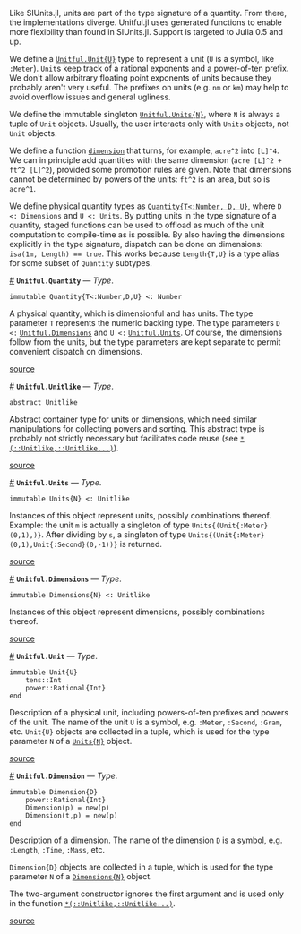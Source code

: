 
Like SIUnits.jl, units are part of the type signature of a quantity. From there, the implementations diverge. Unitful.jl uses generated functions to enable more flexibility than found in SIUnits.jl. Support is targeted to Julia 0.5 and up.


We define a [`Unitful.Unit{U}`](types.md#Unitful.Unit) type to represent a unit (`U` is a symbol, like `:Meter`). `Unit`s keep track of a rational exponents and a power-of-ten prefix. We don't allow arbitrary floating point exponents of units because they probably aren't very useful. The prefixes on units (e.g. `nm` or `km`) may help to avoid overflow issues and general ugliness.


We define the immutable singleton [`Unitful.Units{N}`](types.md#Unitful.Units), where `N` is always a tuple of `Unit` objects. Usually, the user interacts only with `Units` objects, not `Unit` objects.


We define a function [`dimension`](manipulations.md#Unitful.dimension-Tuple{Number}) that turns, for example, `acre^2` into `[L]^4`. We can in principle add quantities with the same dimension (`acre [L]^2 + ft^2 [L]^2`), provided some promotion rules are given. Note that dimensions cannot be determined by powers of the units: `ft^2` is an area, but so is `acre^1`.


We define physical quantity types as [`Quantity{T<:Number, D, U}`](types.md#Unitful.Quantity), where `D <: Dimensions` and `U <: Units`. By putting units in the type signature of a quantity, staged functions can be used to offload as much of the unit computation to compile-time as is possible. By also having the dimensions explicitly in the type signature, dispatch can be done on dimensions: `isa(1m, Length) == true`. This works because `Length{T,U}` is a type alias for some subset of `Quantity` subtypes.

<a id='Unitful.Quantity' href='#Unitful.Quantity'>#</a>
**`Unitful.Quantity`** &mdash; *Type*.



```
immutable Quantity{T<:Number,D,U} <: Number
```

A physical quantity, which is dimensionful and has units. The type parameter `T` represents the numeric backing type. The type parameters `D <:` [`Unitful.Dimensions`](types.md#Unitful.Dimensions) and `U <:` [`Unitful.Units`](types.md#Unitful.Units). Of course, the dimensions follow from the units, but the type parameters are kept separate to permit convenient dispatch on dimensions.


<a target='_blank' href='https://github.com/ajkeller34/Unitful.jl/tree/06d4a308cfa504ba08b937a778bd9ada4930fab4/src/Types.jl#L77-L87' class='documenter-source'>source</a><br>

<a id='Unitful.Unitlike' href='#Unitful.Unitlike'>#</a>
**`Unitful.Unitlike`** &mdash; *Type*.



```
abstract Unitlike
```

Abstract container type for units or dimensions, which need similar manipulations for collecting powers and sorting. This abstract type is probably not strictly necessary but facilitates code reuse (see [`*(::Unitlike,::Unitlike...)`](manipulations.md#Base.:*-Tuple{Unitful.Unitlike,Vararg{Unitful.Unitlike,N}})).


<a target='_blank' href='https://github.com/ajkeller34/Unitful.jl/tree/06d4a308cfa504ba08b937a778bd9ada4930fab4/src/Types.jl#L44-L53' class='documenter-source'>source</a><br>

<a id='Unitful.Units' href='#Unitful.Units'>#</a>
**`Unitful.Units`** &mdash; *Type*.



```
immutable Units{N} <: Unitlike
```

Instances of this object represent units, possibly combinations thereof. Example: the unit `m` is actually a singleton of type `Units{(Unit{:Meter}(0,1),)}`. After dividing by `s`, a singleton of type `Units{(Unit{:Meter}(0,1),Unit{:Second}(0,-1))}` is returned.


<a target='_blank' href='https://github.com/ajkeller34/Unitful.jl/tree/06d4a308cfa504ba08b937a778bd9ada4930fab4/src/Types.jl#L56-L65' class='documenter-source'>source</a><br>

<a id='Unitful.Dimensions' href='#Unitful.Dimensions'>#</a>
**`Unitful.Dimensions`** &mdash; *Type*.



```
immutable Dimensions{N} <: Unitlike
```

Instances of this object represent dimensions, possibly combinations thereof.


<a target='_blank' href='https://github.com/ajkeller34/Unitful.jl/tree/06d4a308cfa504ba08b937a778bd9ada4930fab4/src/Types.jl#L68-L74' class='documenter-source'>source</a><br>

<a id='Unitful.Unit' href='#Unitful.Unit'>#</a>
**`Unitful.Unit`** &mdash; *Type*.



```
immutable Unit{U}
    tens::Int
    power::Rational{Int}
end
```

Description of a physical unit, including powers-of-ten prefixes and powers of the unit. The name of the unit `U` is a symbol, e.g. `:Meter`, `:Second`, `:Gram`, etc. `Unit{U}` objects are collected in a tuple, which is used for the type parameter `N` of a [`Units{N}`](types.md#Unitful.Units) object.


<a target='_blank' href='https://github.com/ajkeller34/Unitful.jl/tree/06d4a308cfa504ba08b937a778bd9ada4930fab4/src/Types.jl#L26-L38' class='documenter-source'>source</a><br>

<a id='Unitful.Dimension' href='#Unitful.Dimension'>#</a>
**`Unitful.Dimension`** &mdash; *Type*.



```
immutable Dimension{D}
    power::Rational{Int}
    Dimension(p) = new(p)
    Dimension(t,p) = new(p)
end
```

Description of a dimension. The name of the dimension `D` is a symbol, e.g. `:Length`, `:Time`, `:Mass`, etc.

`Dimension{D}` objects are collected in a tuple, which is used for the type parameter `N` of a [`Dimensions{N}`](types.md#Unitful.Dimensions) object.

The two-argument constructor ignores the first argument and is used only in the function [`*(::Unitlike,::Unitlike...)`](manipulations.md#Base.:*-Tuple{Unitful.Unitlike,Vararg{Unitful.Unitlike,N}}).


<a target='_blank' href='https://github.com/ajkeller34/Unitful.jl/tree/06d4a308cfa504ba08b937a778bd9ada4930fab4/src/Types.jl#L2-L19' class='documenter-source'>source</a><br>

